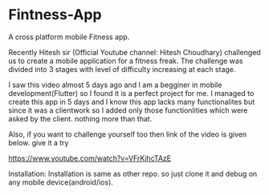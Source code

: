 # Fintness-App
A cross platform mobile Fitness app.

Recently Hitesh sir (Official Youtube channel: Hitesh Choudhary) challenged us to create a mobile application for a fitness freak.
The challenge was divided into 3 stages with level of difficulty 
increasing at each stage.

I saw this video almost 5 days ago and I am a begginer in mobile development(Flutter) so I found it is a perfect project for me. I managed to create this app in 5 days and I know this app lacks many functionalites but since it was a clientwork so I added only those functionlities which were asked by the client. nothing more than that.

Also, if you want to challenge yourself too then link of the 
video is given below. give it a try

https://www.youtube.com/watch?v=VFrKjhcTAzE

Installation:
Installation is same as other repo. so just clone it and 
debug on any mobile device(android/ios).
